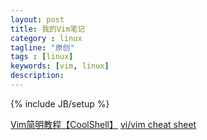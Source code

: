```yaml
---
layout: post
title: 我的Vim笔记
category : linux
tagline: "原创"
tags : [linux]
keywords: [vim, linux]
description: 
---
```

{% include JB/setup %}

[Vim简明教程【CoolShell】](http://blog.csdn.net/niushuai666/article/details/7275406)
[vi/vim cheat sheet](http://sheet.shiar.nl/vi)




